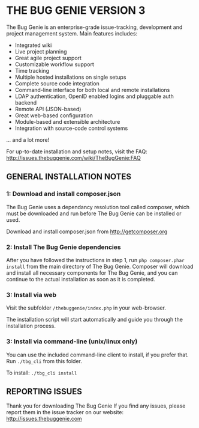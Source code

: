 THE BUG GENIE VERSION 3
=======================

The Bug Genie is an enterprise-grade issue-tracking, development and project
management system. Main features includes:
* Integrated wiki
* Live project planning
* Great agile project support
* Customizable workflow support
* Time tracking
* Multiple hosted installations on single setups
* Complete source code integration
* Command-line interface for both local and remote installations
* LDAP authentication, OpenID enabled logins and pluggable auth backend
* Remote API (JSON-based)
* Great web-based configuration
* Module-based and extensible architecture
* Integration with source-code control systems

... and a lot more!

For up-to-date installation and setup notes, visit the FAQ:
http://issues.thebuggenie.com/wiki/TheBugGenie:FAQ


GENERAL INSTALLATION NOTES
--------------------------

### 1: Download and install composer.json

The Bug Genie uses a dependancy resolution tool called composer, which must
be downloaded and run before The Bug Genie can be installed or used.

Download and install composer.json from http://getcomposer.org


### 2: Install The Bug Genie dependencies

After you have followed the instructions in step 1, run
`php composer.phar install`
from the main directory of The Bug Genie. Composer will download and install
all necessary components for The Bug Genie, and you can continue to the actual
installation as soon as it is completed.


### 3: Install via web

Visit the subfolder `/thebuggenie/index.php` in your web-browser.

The installation script will start automatically and guide you through the
installation process.


### 3: Install via command-line (unix/linux only)

You can use the included command-line client to install, if you prefer that.
Run `./tbg_cli` from this folder.

To install:
`./tbg_cli install`


REPORTING ISSUES
----------------

Thank you for downloading The Bug Genie
If you find any issues, please report them in the issue tracker on our website:
http://issues.thebuggenie.com
